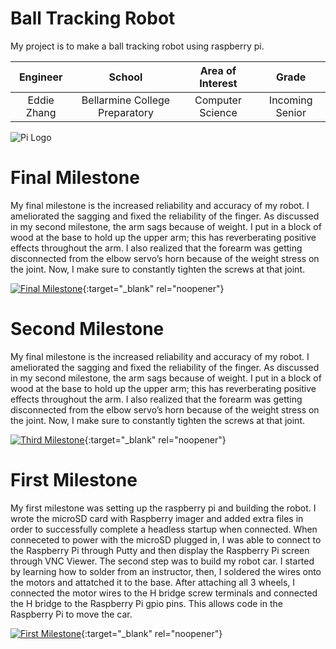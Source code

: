 ﻿# Ball Tracking Robot
My project is to make a ball tracking robot using raspberry pi.

| **Engineer** | **School** | **Area of Interest** | **Grade** |
|:--:|:--:|:--:|:--:|
| Eddie Zhang | Bellarmine College Preparatory | Computer Science | Incoming Senior

![Pi Logo](https://techround.co.uk/wp-content/uploads/2020/04/Pi-logo.jpeg)
  
# Final Milestone
My final milestone is the increased reliability and accuracy of my robot. I ameliorated the sagging and fixed the reliability of the finger. As discussed in my second milestone, the arm sags because of weight. I put in a block of wood at the base to hold up the upper arm; this has reverberating positive effects throughout the arm. I also realized that the forearm was getting disconnected from the elbow servo’s horn because of the weight stress on the joint. Now, I make sure to constantly tighten the screws at that joint. 

[![Final Milestone](https://res.cloudinary.com/marcomontalbano/image/upload/v1612573869/video_to_markdown/images/youtube--F7M7imOVGug-c05b58ac6eb4c4700831b2b3070cd403.jpg )](https://www.youtube.com/watch?v=F7M7imOVGug&feature=emb_logo "Final Milestone"){:target="_blank" rel="noopener"}

# Second Milestone
My final milestone is the increased reliability and accuracy of my robot. I ameliorated the sagging and fixed the reliability of the finger. As discussed in my second milestone, the arm sags because of weight. I put in a block of wood at the base to hold up the upper arm; this has reverberating positive effects throughout the arm. I also realized that the forearm was getting disconnected from the elbow servo’s horn because of the weight stress on the joint. Now, I make sure to constantly tighten the screws at that joint.

[![Third Milestone](https://res.cloudinary.com/marcomontalbano/image/upload/v1612574014/video_to_markdown/images/youtube--y3VAmNlER5Y-c05b58ac6eb4c4700831b2b3070cd403.jpg)](https://www.youtube.com/watch?v=y3VAmNlER5Y&feature=emb_logo "Second Milestone"){:target="_blank" rel="noopener"}
# First Milestone
  
My first milestone was setting up the raspberry pi and building the robot. I wrote the microSD card with Raspberry imager and added extra files in order to successfully complete a headless startup when connected. When conneceted to power with the microSD plugged in, I was able to connect to the Raspberry Pi through Putty and then display the Raspberry Pi screen through VNC Viewer. The second step was to build my robot car. I started by learning how to solder from an instructor, then, I soldered the wires onto the motors and attatched it to the base. After attaching all 3 wheels, I connected the motor wires to the H bridge screw terminals and connected the H bridge to the Raspberry Pi gpio pins. This allows code in the Raspberry Pi to move the car. 


[![First Milestone](https://res.cloudinary.com/marcomontalbano/image/upload/v1612574117/video_to_markdown/images/youtube--CaCazFBhYKs-c05b58ac6eb4c4700831b2b3070cd403.jpg)](https://www.youtube.com/watch?v=CaCazFBhYKs "First Milestone"){:target="_blank" rel="noopener"}
